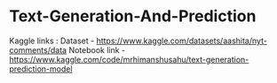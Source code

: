 # Text-Generation-And-Prediction

Kaggle links :
Dataset - https://www.kaggle.com/datasets/aashita/nyt-comments/data
Notebook link - https://www.kaggle.com/code/mrhimanshusahu/text-generation-prediction-model
